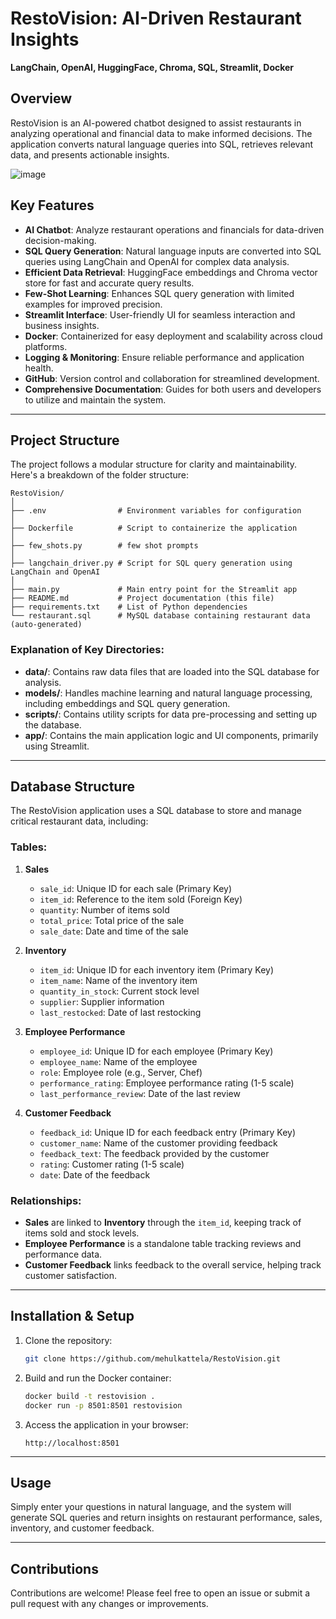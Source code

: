 
# RestoVision: AI-Driven Restaurant Insights

**LangChain, OpenAI, HuggingFace, Chroma, SQL, Streamlit, Docker**

## Overview
RestoVision is an AI-powered chatbot designed to assist restaurants in analyzing operational and financial data to make informed decisions. The application converts natural language queries into SQL, retrieves relevant data, and presents actionable insights.

![image](https://github.com/user-attachments/assets/87136c26-6a17-42b6-9449-b4728b422f0b)


## Key Features
- **AI Chatbot**: Analyze restaurant operations and financials for data-driven decision-making.
- **SQL Query Generation**: Natural language inputs are converted into SQL queries using LangChain and OpenAI for complex data analysis.
- **Efficient Data Retrieval**: HuggingFace embeddings and Chroma vector store for fast and accurate query results.
- **Few-Shot Learning**: Enhances SQL query generation with limited examples for improved precision.
- **Streamlit Interface**: User-friendly UI for seamless interaction and business insights.
- **Docker**: Containerized for easy deployment and scalability across cloud platforms.
- **Logging & Monitoring**: Ensure reliable performance and application health.
- **GitHub**: Version control and collaboration for streamlined development.
- **Comprehensive Documentation**: Guides for both users and developers to utilize and maintain the system.

---

## Project Structure

The project follows a modular structure for clarity and maintainability. Here's a breakdown of the folder structure:

```
RestoVision/
│
├── .env                # Environment variables for configuration
│
├── Dockerfile          # Script to containerize the application
│
├── few_shots.py        # few shot prompts
│
├── langchain_driver.py # Script for SQL query generation using LangChain and OpenAI
│
├── main.py             # Main entry point for the Streamlit app
├── README.md           # Project documentation (this file)
├── requirements.txt    # List of Python dependencies
└── restaurant.sql      # MySQL database containing restaurant data (auto-generated)
```

### Explanation of Key Directories:
- **data/**: Contains raw data files that are loaded into the SQL database for analysis.
- **models/**: Handles machine learning and natural language processing, including embeddings and SQL query generation.
- **scripts/**: Contains utility scripts for data pre-processing and setting up the database.
- **app/**: Contains the main application logic and UI components, primarily using Streamlit.

---

## Database Structure

The RestoVision application uses a SQL database to store and manage critical restaurant data, including:

### Tables:
1. **Sales**
   - `sale_id`: Unique ID for each sale (Primary Key)
   - `item_id`: Reference to the item sold (Foreign Key)
   - `quantity`: Number of items sold
   - `total_price`: Total price of the sale
   - `sale_date`: Date and time of the sale

2. **Inventory**
   - `item_id`: Unique ID for each inventory item (Primary Key)
   - `item_name`: Name of the inventory item
   - `quantity_in_stock`: Current stock level
   - `supplier`: Supplier information
   - `last_restocked`: Date of last restocking

3. **Employee Performance**
   - `employee_id`: Unique ID for each employee (Primary Key)
   - `employee_name`: Name of the employee
   - `role`: Employee role (e.g., Server, Chef)
   - `performance_rating`: Employee performance rating (1-5 scale)
   - `last_performance_review`: Date of the last review

4. **Customer Feedback**
   - `feedback_id`: Unique ID for each feedback entry (Primary Key)
   - `customer_name`: Name of the customer providing feedback
   - `feedback_text`: The feedback provided by the customer
   - `rating`: Customer rating (1-5 scale)
   - `date`: Date of the feedback

### Relationships:
- **Sales** are linked to **Inventory** through the `item_id`, keeping track of items sold and stock levels.
- **Employee Performance** is a standalone table tracking reviews and performance data.
- **Customer Feedback** links feedback to the overall service, helping track customer satisfaction.

---

## Installation & Setup

1. Clone the repository:
   ```bash
   git clone https://github.com/mehulkattela/RestoVision.git
   ```

2. Build and run the Docker container:
   ```bash
   docker build -t restovision .
   docker run -p 8501:8501 restovision
   ```

3. Access the application in your browser:
   ```
   http://localhost:8501
   ```

---

## Usage

Simply enter your questions in natural language, and the system will generate SQL queries and return insights on restaurant performance, sales, inventory, and customer feedback.

---

## Contributions

Contributions are welcome! Please feel free to open an issue or submit a pull request with any changes or improvements.
